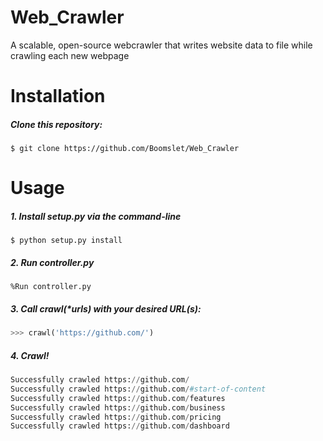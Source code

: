 # Web_Crawler
A scalable, open-source webcrawler that writes website data to file while crawling each new webpage

# Installation
##### Clone this repository:
```
$ git clone https://github.com/Boomslet/Web_Crawler
```

# Usage
##### 1. Install setup.py via the command-line
```
$ python setup.py install
```
##### 2. Run controller.py
```
%Run controller.py
```

##### 3. Call crawl(*urls) with your desired URL(s):
```Python
>>> crawl('https://github.com/')
```

##### 4. Crawl!
```Python
Successfully crawled https://github.com/
Successfully crawled https://github.com/#start-of-content
Successfully crawled https://github.com/features
Successfully crawled https://github.com/business
Successfully crawled https://github.com/pricing
Successfully crawled https://github.com/dashboard
``` 
